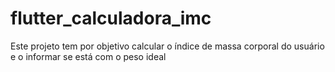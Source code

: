# flutter_calculadora_imc

Este projeto tem por objetivo calcular o índice de massa corporal do usuário e o informar se está com o peso ideal
